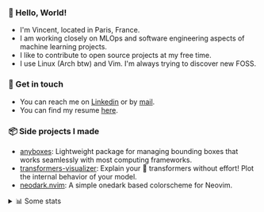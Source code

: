 ### 👋 Hello, World!

- I'm Vincent, located in Paris, France.
- I am working closely on MLOps and software engineering aspects of machine learning projects.
- I like to contribute to open source projects at my free time.
- I use Linux (Arch btw) and Vim. I'm always trying to discover new FOSS.

### 🔗 Get in touch

- You can reach me on [Linkedin](https://www.linkedin.com/in/vincent-duchauffour-3a9641155/) or by [mail](mailto:vincent.duchauffour@proton.me).
- You can find my resume [here](https://raw.githubusercontent.com/VDuchauffour/resume/main/resume.pdf).

### 📦 Side projects I made

- [anyboxes](https://github.com/VDuchauffour/anyboxes): Lightweight package for managing bounding boxes that works seamlessly with most computing frameworks.
- [transformers-visualizer](https://github.com/VDuchauffour/transformers-visualizer): Explain your 🤗 transformers without effort! Plot the internal behavior of your model. 
- [neodark.nvim](https://github.com/VDuchauffour/neodark.nvim): A simple onedark based colorscheme for Neovim.

<details><summary>📊 Some stats</summary>  
  
<p align="center">
  <img alt="VDuchauffour's github stats" src="https://github-readme-stats.vercel.app/api?username=VDuchauffour&include_all_commits=true&show_icons=true&theme=react"/>
  <br />
  <img alt="VDuchauffour's streak stats" src="https://streak-stats.demolab.com?user=VDuchauffour&theme=react"/>
  <br />
  <img alt="VDuchauffour's language stats" src="https://github-readme-stats.vercel.app/api/top-langs/?username=VDuchauffour&count_private=true&include_all_commits=true&show_icons=true&layout=compact&theme=react"/>
  <!--   <br />
  <img alt="VDuchauffour's Wakatime stats" src="https://github-readme-stats.vercel.app/api/wakatime?username=VDuchauffour&theme=react"/> -->
</p>

#### 🧭 Wakatime stats
<!--START_SECTION:waka-->
![Code Time](http://img.shields.io/badge/Code%20Time-1%2C446%20hrs%2039%20mins-blue)

![Lines of code](https://img.shields.io/badge/From%20Hello%20World%20I%27ve%20Written-2.0%20million%20lines%20of%20code-blue)

**🐱 My GitHub Data** 

> 📦 970.8 kB Used in GitHub's Storage 
 > 
> 🏆 15 Contributions in the Year 2024
 > 
> 🚫 Not Opted to Hire
 > 
> 📜 9 Public Repositories 
 > 
> 🔑 2 Private Repositories 
 > 
**I'm a Night 🦉** 

```text
🌞 Morning                56 commits          █░░░░░░░░░░░░░░░░░░░░░░░░   04.87 % 
🌆 Daytime                297 commits         ██████░░░░░░░░░░░░░░░░░░░   25.80 % 
🌃 Evening                640 commits         ██████████████░░░░░░░░░░░   55.60 % 
🌙 Night                  158 commits         ███░░░░░░░░░░░░░░░░░░░░░░   13.73 % 
```
📅 **I'm Most Productive on Saturday** 

```text
Monday                   143 commits         ███░░░░░░░░░░░░░░░░░░░░░░   12.42 % 
Tuesday                  103 commits         ██░░░░░░░░░░░░░░░░░░░░░░░   08.95 % 
Wednesday                201 commits         ████░░░░░░░░░░░░░░░░░░░░░   17.46 % 
Thursday                 163 commits         ████░░░░░░░░░░░░░░░░░░░░░   14.16 % 
Friday                   96 commits          ██░░░░░░░░░░░░░░░░░░░░░░░   08.34 % 
Saturday                 317 commits         ███████░░░░░░░░░░░░░░░░░░   27.54 % 
Sunday                   128 commits         ███░░░░░░░░░░░░░░░░░░░░░░   11.12 % 
```


📊 **This Week I Spent My Time On** 

```text
💬 Programming Languages: 
Python                   3 hrs 47 mins       ████████████░░░░░░░░░░░░░   48.40 % 
YAML                     2 hrs 43 mins       █████████░░░░░░░░░░░░░░░░   34.81 % 
Other                    16 mins             █░░░░░░░░░░░░░░░░░░░░░░░░   03.58 % 
TOML                     16 mins             █░░░░░░░░░░░░░░░░░░░░░░░░   03.44 % 
PacmanConf               12 mins             █░░░░░░░░░░░░░░░░░░░░░░░░   02.61 % 
```


 Last Updated on 18/01/2024 00:37:21 UTC
<!--END_SECTION:waka-->
</details>

